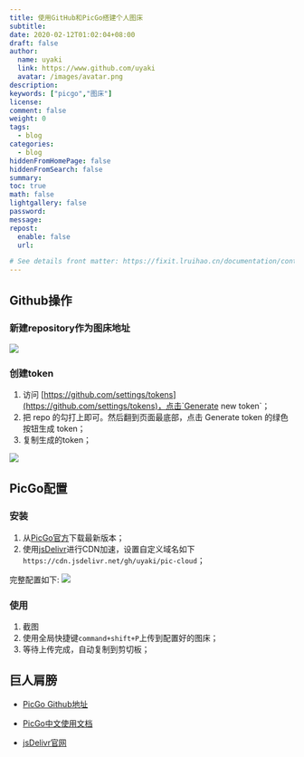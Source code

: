 ```yaml
---
title: 使用GitHub和PicGo搭建个人图床
subtitle: 
date: 2020-02-12T01:02:04+08:00
draft: false
author:
  name: uyaki
  link: https://www.github.com/uyaki
  avatar: /images/avatar.png
description:
keywords: ["picgo","图床"]
license:
comment: false
weight: 0
tags:
  - blog 
categories:
  - blog
hiddenFromHomePage: false
hiddenFromSearch: false
summary:
toc: true
math: false
lightgallery: false
password:
message:
repost:
  enable: false
  url: 

# See details front matter: https://fixit.lruihao.cn/documentation/content-management/introduction/#front-matter
---
```


<!--more-->

## Github操作

### 新建repository作为图床地址

![](https://cdn.jsdelivr.net/gh/uyaki/pic-cloud/img/20200212013241.png)

### 创建token

1. 访问 [https://github.com/settings/tokens](https://github.com/settings/tokens)，点击`Generate new token`；
2. 把 repo 的勾打上即可。然后翻到页面最底部，点击 Generate token 的绿色按钮生成 token；
3. 复制生成的token；

![](https://cdn.jsdelivr.net/gh/uyaki/pic-cloud/img/20200212013757.png)

## PicGo配置

### 安装

1. 从[PicGo官方](https://github.com/Molunerfinn/PicGo)下载最新版本；
2. 使用[jsDelivr](https://www.jsdelivr.com/?docs=gh)进行CDN加速，设置自定义域名如下`https://cdn.jsdelivr.net/gh/uyaki/pic-cloud`；

完整配置如下:
![](https://cdn.jsdelivr.net/gh/uyaki/pic-cloud/img/20200216202445.png)



### 使用

1. 截图
2. 使用全局快捷键`command+shift+P`上传到配置好的图床；
3. 等待上传完成，自动复制到剪切板；

## 巨人肩膀

- [PicGo Github地址](https://github.com/Molunerfinn/PicGo)

- [PicGo中文使用文档](https://picgo.github.io/PicGo-Doc/zh/guide/)

- [jsDelivr官网](https://www.jsdelivr.com/?docs=gh)

